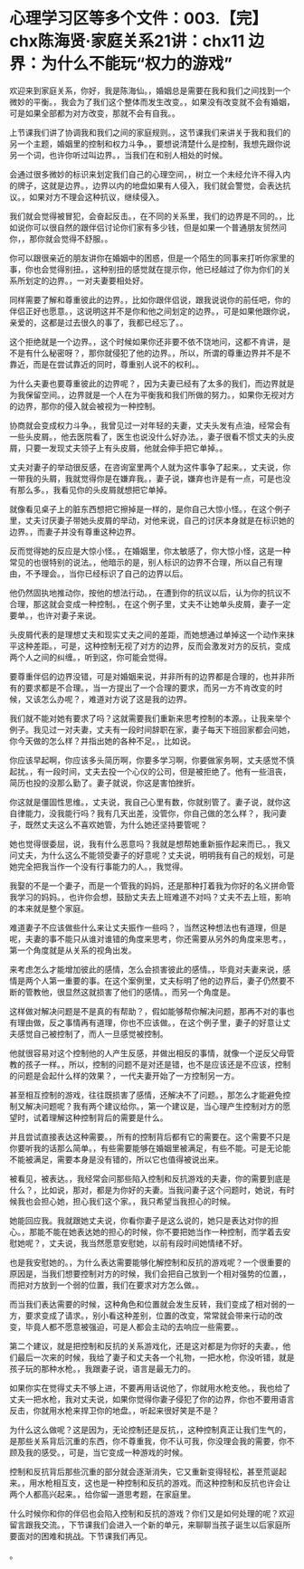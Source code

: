 # 心理学习区等多个文件：003.【完】chx陈海贤·家庭关系21讲：chx11 边界：为什么不能玩“权力的游戏”

欢迎来到家庭关系，你好，我是陈海仙。，婚姻总是需要在我和我们之间找到一个微妙的平衡。，我会为了我们这个整体而发生改变。，如果没有改变就不会有婚姻，可是如果全部都为对方改变，那就不会有自我。。

上节课我们讲了协调我和我们之间的家庭规则。，这节课我们来讲关于我和我们的另一个主题，婚姻里的控制和权力斗争。，要想说清楚什么是控制，我想先跟你说另一个词，也许你听过叫边界。，当我们在和别人相处的时候。

会通过很多微妙的标识来划定我们自己的心理空间，，树立一个未经允许不得入内的牌子，这就是边界。，边界以内的地盘如果有人侵入，我们就会警觉，会表达抗议。，如果对方不理会这种抗议，继续侵入。

我们就会觉得被冒犯，会奋起反击。，在不同的关系里，我们的边界是不同的。，比如说你可以很自然的跟伴侣讨论你们家有多少钱，但是如果一个普通朋友贸然问你，，那你就会觉得不舒服。。

你可以跟很亲近的朋友讲你在婚姻中的困惑，但是一个陌生的同事来打听你家里的事，你也会觉得别扭。，这种别扭的感觉就在提示你，他已经越过了你为你们的关系所划定的边界。，一对夫妻要相处好。

同样需要了解和尊重彼此的边界。，比如你跟伴侣说，跟我说说你的前任吧，你的伴侣正好也愿意。，这说明这并不是你和他之间划定的边界。，可是如果他跟你说，亲爱的，这都是过去很久的事了，我都已经忘了。。

这个拒绝就是一个边界。，这个时候如果你还非要不依不饶地问，这都不肯讲，是不是有什么秘密呀？，那你就侵犯了他的边界。，所以，所谓的尊重边界并不是不靠近，而是在尝试靠近的同时，尊重别人说不的权利。。

为什么夫妻也要尊重彼此的边界呢？，因为夫妻已经有了太多的我们，而边界就是为我保留空间。，边界就是一个人在为平衡我和我们所做的努力。，如果你无视对方的边界，那你的侵入就会被视为一种控制。

协商就会变成权力斗争。，我曾见过一对年轻的夫妻，丈夫头发有点油，经常会有一些头皮屑。，他去医院看了，医生也说没什么好办法。，妻子很看不惯丈夫的头皮屑，只要一发现丈夫领子上有头皮屑，他就会伸手把它单掉。。

丈夫对妻子的举动很反感，在咨询室里两个人就为这件事争了起来。，丈夫说，你一带我的头屑，我就觉得你是在嫌弃我。，妻子说，嫌弃也许是有一点，可是也没有那么多。，我看见你的头皮屑就想把它单掉。

就像看见桌子上的脏东西想把它擦掉是一样的，是你自己大惊小怪。，在这个例子里，丈夫讨厌妻子带她头皮屑的举动，对他来说，自己的讨厌本身就是在标识她的边界。，而妻子并没有尊重这种边界。

反而觉得她的反应是大惊小怪。，在婚姻里，你太敏感了，你大惊小怪，这是一种常见的也很特别的说法。，他暗示的是，别人标识的边界不合理，所以自己有理由，不予理会。，当你已经标识了自己的边界以后。

他仍然固执地推动你，按他的想法行动。，在遭到你的抗议以后，认为你的抗议不合理，那这就会变成一种控制。，在这个例子里，丈夫不让她单头皮屑，妻子一定要单。，也许对妻子来说。

头皮屑代表的是理想丈夫和现实丈夫之间的差距，而她想通过单掉这一个动作来抹平这种差距。，可是，这种控制无视了对方的边界，反而会激发对方的反抗，变成两个人之间的纠缠。，听到这，你可能会觉得。

要尊重伴侣的边界没错，可是对婚姻来说，并非所有的边界都是合理的，也并非所有的要求都是不合理。，当一方提出了一个合理的要求，而另一方不肯改变的时候，又该怎么办呢？，难道对方说了这是我的边界。

我们就不能对她有要求了吗？这就需要我们重新来思考控制的本源。，让我来举个例子。我见过一对夫妻，丈夫有一段时间辞职在家，妻子每天下班回家都会问她，你今天做的怎么样？并指出她的各种不足。，比如说。

你应该早起啊，你应该多头简历啊，你要多学习啊，你要做家务啊，丈夫感觉不慎起扰。，有一段时间，丈夫去投一个心仪的公司，但是被拒绝了。他有一些沮丧，简历也投的没那么勤了。妻子就说，你这是害怕挫折。

你这就是僵固性思维。，丈夫说，我自己心里有数，你就别管了。妻子说，就你这自律能力，没我能行吗？我有几天出差，没管你，你自己做的怎么样？，我问妻子，既然丈夫这么不喜欢她管，为什么她还坚持要管呢？

她也觉得很委屈，说，我有什么恶意吗？我就是想帮她重新振作起来而已。，我又问丈夫，为什么这么不能领受妻子的好意呢？丈夫说，明明我有自己的规划，可是她完全把我当作一个没有行事能力的人。，我觉得。

我娶的不是一个妻子，而是一个管我的妈妈，还是那种打着我为你好的名义拼命管我学习的妈妈。，也许你会想，鼓励丈夫去上班难道不对吗？丈夫不去上班，影响的本来就是整个家庭。

难道妻子不应该做些什么来让丈夫振作一些吗？，当然这种想法也有道理，但是呢，夫妻的事不能只从谁对谁错的角度来思考，你还需要从另外的角度来思考。，第一个角度就是从关系的视角出发。

来考虑怎么才能增加彼此的感情，怎么会损害彼此的感情。，毕竟对夫妻来说，感情是两个人第一重要的事。在这个案例里，丈夫标明了他的边界后，妻子仍然要不断的管教他，很显然这就损害了他们的感情。，而另一个角度是。

这样做对解决问题是不是真的有帮助？，假如能够帮你解决问题，那再不对的事也有理由做，反之事情再有道理，你也不应该做。，在这个例子里，妻子的好意让丈夫感觉自己被控制了，而人一旦感觉被控制。

他就很容易对这个控制他的人产生反感，并做出相反的事情，就像一个逆反父母管教的孩子一样。，所以，控制的问题不是对还是错，也不是应该还是不应该，控制的问题是会起什么样的效果？，一代夫妻开始了一方控制另一方。

甚至相互控制的游戏，往往既损害了感情，还解决不了问题。，那怎么才能避免控制又解决问题呢？我有两个建议给你。，第一个建议是，当心理产生控制对方的愿望时，试着理解这种控制背后的需要是什么。

并且尝试直接表达这种需要。，所有的控制背后都有它的需要在。这个需要不只是你要听我的话那么简单。，有些需要能够在婚姻里被满足，有些不能。可是无论能不能被满足，需要本身是没有错的，所以它也值得被说出来。

被看见，被表达。，我经常会问那些陷入控制和反抗游戏的夫妻，你的需要到底是什么？，比如说，那对，都是为你好的夫妻。当我问妻子这个问题时，她说，有时候我也会担心她，担心我们这个家。，我只希望当我担心的时候。

她能回应我。我就跟她丈夫说，你看你妻子是这么说的，她只是表达对你的担心。，那能不能在她表达她的担心的时候，你不要把她当作一种控制，而学着去安慰她呢？，丈夫说，我当然愿意安慰她，以前有段时间她情绪不好。

也是我安慰她的。，为什么表达需要能够化解控制和反抗的游戏呢？一个很重要的原因是，当我们想要控制对方的时候，我们会把自己放到一个相对强势的位置，，而把对方放到一个弱的位置，我们在要求对方怎么做。。

而当我们表达需要的时候，这种角色和位置就会发生反转，我们变成了相对弱的一方，要求变成了请求。，别小看这种差别，位置的改变，常常就会带来行动的改变，毕竟人都不愿意被强迫，可是人都会主动的去响应一些需要。。

第二个建议，就是把控制和反抗的关系游戏化，还是这对都是为你好的夫妻。，他们最后一次来的时候，我给了妻子和丈夫各一个礼物，一把水枪，你没听错，就是孩子玩的那种水枪。，我跟妻子说，语言是最无力的。

如果你实在觉得丈夫不够上进，不要再用话说他了，你就用水枪支他。，我也给了丈夫一把水枪，我对丈夫说，如果你觉得你妻子侵犯了你的边界，你也不要用语言反击，你就用水枪来捍卫你的地盘。，听起来很好笑是不是？

为什么这么做呢？这是因为，无论控制还是反抗，，这种控制真正让我们生气的，是那些关系背后沉重的东西，你不尊重我，你不认可我，你没理会我的需要，你不顾及我的感受。，可是，当它变成一种游戏的时候。

控制和反抗背后那些沉重的部分就会逐渐消失，它又重新变得轻松，甚至荒诞起来。，用水枪相互支，这也是一种控制和反抗的游戏。而这种控制和反抗也许会让两个人都高兴起来。，给你留一道思考题，在家庭里。

什么时候你和你的伴侣也会陷入控制和反抗的游戏？你们又是如何处理的呢？欢迎留言跟我交流。，下节课我们会进入一个新的单元，来聊聊当孩子诞生以后家庭所要面对的困难和挑战。下节课我们再见。

。